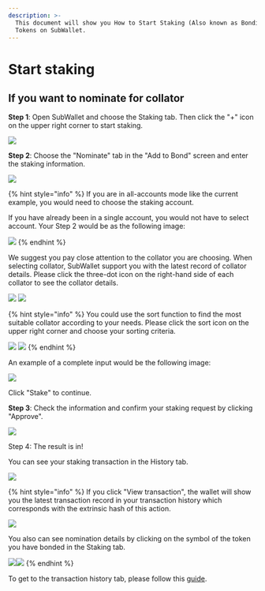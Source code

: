 ```yaml
---
description: >-
  This document will show you How to Start Staking (Also known as Bonding)
  Tokens on SubWallet.
---
```


# Start staking

## If you want to nominate for collator

**Step 1**: Open SubWallet and choose the Staking tab. Then click the "+" icon on the upper right corner to start staking.&#x20;

![](<../../../.gitbook/assets/image (352).png>)



**Step 2**: Choose the "Nominate" tab in the "Add to Bond" screen and enter the staking information.&#x20;

![](<../../../.gitbook/assets/image (353).png>)

{% hint style="info" %}
If you are in all-accounts mode like the current example, you would need to choose the staking account.&#x20;

If you have already been in a single account, you would not have to select account. Your Step 2 would be as the following image:

![](<../../../.gitbook/assets/image (155) (1) (1) (1).png>)
{% endhint %}

We suggest you pay close attention to the collator you are choosing. When selecting collator, SubWallet support you with the latest record of collator details. Please click the three-dot icon on the right-hand side of each collator to see the collator details.

![](<../../../.gitbook/assets/image (356).png>) ![](<../../../.gitbook/assets/image (357).png>)

{% hint style="info" %}
You could use the sort function to find the most suitable collator according to your needs. Please click the sort icon on the upper right corner and choose your sorting criteria.&#x20;

![](<../../../.gitbook/assets/image (358).png>) ![](<../../../.gitbook/assets/image (359).png>)
{% endhint %}

An example of a complete input would be the following image:

![](<../../../.gitbook/assets/image (360).png>)

Click "Stake" to continue.



**Step 3**: Check the information and confirm your staking request by clicking "Approve".&#x20;

![](<../../../.gitbook/assets/image (361).png>)



Step 4: The result is in!

You can see your staking transaction in the History tab.

![](<../../../.gitbook/assets/image (371).png>)

{% hint style="info" %}
If you click "View transaction", the wallet will show you the latest transaction record in your transaction history which corresponds with the extrinsic hash of this action.&#x20;

![](<../../../.gitbook/assets/image (370).png>)

You also can see nomination details by clicking on the symbol of the token you have bonded in the Staking tab.

![](<../../../.gitbook/assets/image (369).png>)![](<../../../.gitbook/assets/image (368).png>)
{% endhint %}

To get to the transaction history tab, please follow this [guide](../../view-transaction-history.md).&#x20;
